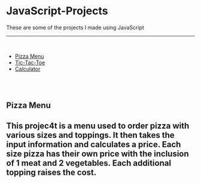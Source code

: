 # JavaScript-Projects

<p>These are some of the projects I made using JavaScript</p>
<hr>
<br>
<ul>
  <li><a href = "https://github.com/dalton704/JavaScript-Projects/tree/main/Pizza_Project">Pizza Menu</a></li>
  <li><a href = "https://github.com/dalton704/JavaScript-Projects/tree/main/TicTacToe">Tic-Tac-Toe</a></li>
  <li><a href = "https://github.com/dalton704/JavaScript-Projects/tree/main/Calculator">Calculator</a></li>
</ul>
<br>
<br>
<h2>Pizza Menu<h2>
<p>This projec4t is a menu used to order pizza with various sizes and toppings. It then takes the input information and calculates a price. Each size pizza has their own price with the inclusion of 1 meat and 2 vegetables. Each additional topping raises the cost.
